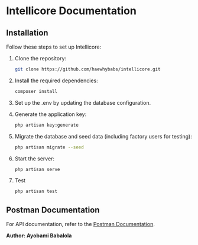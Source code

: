 # Intellicore Documentation

## Installation

Follow these steps to set up Intellicore:

1. Clone the repository:

    ```sh
    git clone https://github.com/haewhybabs/intellicore.git
    ```

2. Install the required dependencies:

    ```sh
    composer install
    ```

3. Set up the .env by updating the database configuration.

4. Generate the application key:

    ```sh
    php artisan key:generate
    ```

5. Migrate the database and seed data (including factory users for testing):

    ```sh
    php artisan migrate --seed
    ```

6. Start the server:

    ```sh
    php artisan serve
    ```
7. Test

    ```sh
    php artisan test
    ```

## Postman Documentation

For API documentation, refer to the [Postman Documentation](https://documenter.getpostman.com/view/5742682/2s9Xy5MAmQ).

**Author: Ayobami Babalola**
